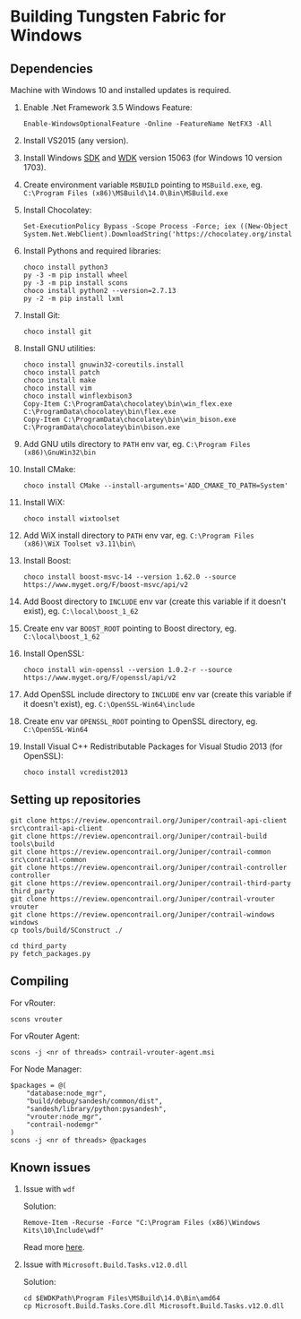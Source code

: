 # Building Tungsten Fabric for Windows

## Dependencies

Machine with Windows 10 and installed updates is required.

1.  Enable .Net Framework 3.5 Windows Feature:

        Enable-WindowsOptionalFeature -Online -FeatureName NetFX3 -All

1.  Install VS2015 (any version).
1.  Install Windows [SDK](https://go.microsoft.com/fwlink/p/?LinkID=845298) and [WDK](https://go.microsoft.com/fwlink/p/?LinkID=845980) version 15063 (for Windows 10 version 1703).
1.  Create environment variable `MSBUILD` pointing to `MSBuild.exe`, eg. `C:\Program Files (x86)\MSBuild\14.0\Bin\MSBuild.exe`
1.  Install Chocolatey:

        Set-ExecutionPolicy Bypass -Scope Process -Force; iex ((New-Object System.Net.WebClient).DownloadString('https://chocolatey.org/install.ps1'))

1.  Install Pythons and required libraries:

        choco install python3
        py -3 -m pip install wheel
        py -3 -m pip install scons
        choco install python2 --version=2.7.13
        py -2 -m pip install lxml

1.  Install Git:

        choco install git

1.  Install GNU utilities:

        choco install gnuwin32-coreutils.install
        choco install patch
        choco install make
        choco install vim
        choco install winflexbison3
        Copy-Item C:\ProgramData\chocolatey\bin\win_flex.exe C:\ProgramData\chocolatey\bin\flex.exe
        Copy-Item C:\ProgramData\chocolatey\bin\win_bison.exe C:\ProgramData\chocolatey\bin\bison.exe

1.  Add GNU utils directory to `PATH` env var, eg. `C:\Program Files (x86)\GnuWin32\bin`
1.  Install CMake:

        choco install CMake --install-arguments='ADD_CMAKE_TO_PATH=System'

1.  Install WiX:

        choco install wixtoolset

1.  Add WiX install directory to `PATH` env var, eg. `C:\Program Files (x86)\WiX Toolset v3.11\bin\`
1.  Install Boost:

        choco install boost-msvc-14 --version 1.62.0 --source https://www.myget.org/F/boost-msvc/api/v2

1.  Add Boost directory to `INCLUDE` env var (create this variable if it doesn't exist), eg. `C:\local\boost_1_62`
1.  Create env var `BOOST_ROOT` pointing to Boost directory, eg. `C:\local\boost_1_62`
1.  Install OpenSSL:

        choco install win-openssl --version 1.0.2-r --source https://www.myget.org/F/openssl/api/v2

1.  Add OpenSSL include directory to `INCLUDE` env var (create this variable if it doesn't exist), eg. `C:\OpenSSL-Win64\include`
1.  Create env var `OPENSSL_ROOT` pointing to OpenSSL directory, eg. `C:\OpenSSL-Win64`
1.  Install Visual C++ Redistributable Packages for Visual Studio 2013 (for OpenSSL):

        choco install vcredist2013

## Setting up repositories

    git clone https://review.opencontrail.org/Juniper/contrail-api-client src\contrail-api-client
    git clone https://review.opencontrail.org/Juniper/contrail-build tools\build
    git clone https://review.opencontrail.org/Juniper/contrail-common src\contrail-common
    git clone https://review.opencontrail.org/Juniper/contrail-controller controller
    git clone https://review.opencontrail.org/Juniper/contrail-third-party third_party
    git clone https://review.opencontrail.org/Juniper/contrail-vrouter vrouter
    git clone https://review.opencontrail.org/Juniper/contrail-windows windows
    cp tools/build/SConstruct ./
     
    cd third_party
    py fetch_packages.py

## Compiling

For vRouter:

    scons vrouter

For vRouter Agent:

    scons -j <nr of threads> contrail-vrouter-agent.msi

For Node Manager:

    $packages = @(
        "database:node_mgr",
        "build/debug/sandesh/common/dist",
        "sandesh/library/python:pysandesh",
        "vrouter:node_mgr",
        "contrail-nodemgr"
    )
    scons -j <nr of threads> @packages

## Known issues

1.  Issue with `wdf`

    Solution:

        Remove-Item -Recurse -Force "C:\Program Files (x86)\Windows Kits\10\Include\wdf"

    Read more [here](https://community.osr.com/discussion/270106).

1.  Issue with `Microsoft.Build.Tasks.v12.0.dll`

    Solution:

        cd $EWDKPath\Program Files\MSBuild\14.0\Bin\amd64
        cp Microsoft.Build.Tasks.Core.dll Microsoft.Build.Tasks.v12.0.dll

